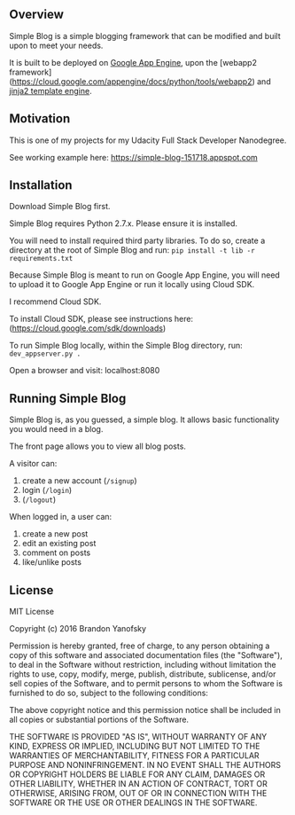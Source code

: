 ## Overview

Simple Blog is a simple blogging framework that can be modified and built upon to meet your needs.

It is built to be deployed on [Google App Engine](https://cloud.google.com/appengine/docs/python/), upon the [webapp2 framework] (https://cloud.google.com/appengine/docs/python/tools/webapp2) and [jinja2 template engine](http://jinja.pocoo.org/).

## Motivation

This is one of my projects for my Udacity Full Stack Developer Nanodegree.

See working example here: https://simple-blog-151718.appspot.com

## Installation

Download Simple Blog first.

Simple Blog requires Python 2.7.x. Please ensure it is installed.

You will need to install required third party libraries. To do so, create a directory at the root of Simple Blog and run:
`pip install -t lib -r requirements.txt`

Because Simple Blog is meant to run on Google App Engine, you will need to upload it to Google App Engine or run it locally using Cloud SDK.

I recommend Cloud SDK.

To install Cloud SDK, please see instructions here: (https://cloud.google.com/sdk/downloads)

To run Simple Blog locally, within the Simple Blog directory, run:
`dev_appserver.py .`

Open a browser and visit: localhost:8080

## Running Simple Blog

Simple Blog is, as you guessed, a simple blog. It allows basic functionality you would need in a blog.

The front page allows you to view all blog posts.

A visitor can:
1. create a new account (`/signup`)
2. login (`/login`)
3. (`/logout`)

When logged in, a user can:
1. create a new post
2. edit an existing post
3. comment on posts
4. like/unlike posts

## License

MIT License

Copyright (c) 2016 Brandon Yanofsky

Permission is hereby granted, free of charge, to any person obtaining a copy
of this software and associated documentation files (the "Software"), to deal
in the Software without restriction, including without limitation the rights
to use, copy, modify, merge, publish, distribute, sublicense, and/or sell
copies of the Software, and to permit persons to whom the Software is
furnished to do so, subject to the following conditions:

The above copyright notice and this permission notice shall be included in all
copies or substantial portions of the Software.

THE SOFTWARE IS PROVIDED "AS IS", WITHOUT WARRANTY OF ANY KIND, EXPRESS OR
IMPLIED, INCLUDING BUT NOT LIMITED TO THE WARRANTIES OF MERCHANTABILITY,
FITNESS FOR A PARTICULAR PURPOSE AND NONINFRINGEMENT. IN NO EVENT SHALL THE
AUTHORS OR COPYRIGHT HOLDERS BE LIABLE FOR ANY CLAIM, DAMAGES OR OTHER
LIABILITY, WHETHER IN AN ACTION OF CONTRACT, TORT OR OTHERWISE, ARISING FROM,
OUT OF OR IN CONNECTION WITH THE SOFTWARE OR THE USE OR OTHER DEALINGS IN THE
SOFTWARE.
